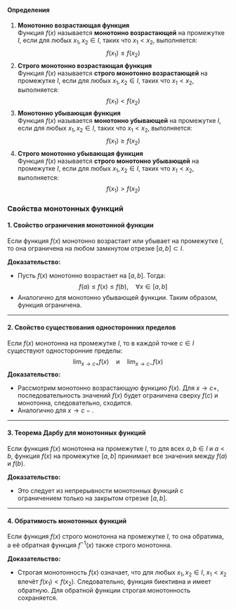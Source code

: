 #### Определения

1. **Монотонно возрастающая функция**  
    Функция $f(x)$ называется **монотонно возрастающей** на промежутке $I$, если для любых $x_1, x_2 \in I,$ таких что $x_1 < x_2$, выполняется:$$f(x_1) \leq f(x_2)$$
2. **Строго монотонно возрастающая функция**  
    Функция $f(x)$ называется **строго монотонно возрастающей** на промежутке $I$, если для любых $x_1, x_2 \in I$, таких что $x_1 < x_2$​, выполняется: $$f(x_1) < f(x_2)$$
3. **Монотонно убывающая функция**  
    Функция $f(x)$ называется **монотонно убывающей** на промежутке $I$, если для любых $x_1, x_2 \in I$, таких что $x_1 < x_2$​, выполняется: $$f(x_1) \geq f(x_2)$$
4. **Строго монотонно убывающая функция**  
	Функция $f(x)$ называется **строго монотонно убывающей** на промежутке $I$, если для любых $x_1, x_2 \in I$, таких что $x_1 < x_2$​, выполняется: $$f(x_1) > f(x_2)$$

### Свойства монотонных функций

#### 1. Свойство ограничения монотонной функции

Если функция $f(x)$ монотонно возрастает или убывает на промежутке $I$, то она ограничена на любом замкнутом отрезке $[a, b] \subset I.$

**Доказательство:**

- Пусть $f(x)$ монотонно возрастает на $[a, b].$ Тогда: $$f(a) \leq f(x) \leq f(b), \quad \forall x \in [a, b]$$
- Аналогично для монотонно убывающей функции. Таким образом, функция ограничена.

---

#### 2. Свойство существования односторонних пределов

Если $f(x)$ монотонна на промежутке $I$, то в каждой точке $c \in I$ существуют односторонние пределы: $$\lim_{x \to c+} f(x) \quad \text{и} \quad \lim_{x \to c-} f(x)$$**Доказательство:**

- Рассмотрим монотонно возрастающую функцию $f(x).$ Для $x \to c+,$ последовательность значений $f(x)$ будет ограничена сверху $f(c)$ и монотонна, следовательно, сходится.
- Аналогично для $x \to c-.$

---

#### 3. Теорема Дарбу для монотонных функций

Если функция $f(x)$ монотонна на промежутке $I$, то для всех $a, b \in I$ и $a < b,$ функция $f(x)$ на промежутке $[a, b]$ принимает все значения между $f(a)$ и $f(b).$

**Доказательство:**

- Это следует из непрерывности монотонных функций с ограничением только на закрытом отрезке $[a, b].$

---

#### 4. Обратимость монотонных функций

Если функция $f(x)$ строго монотонна на промежутке $I,$ то она обратима, а её обратная функция $f^{-1}(x)$ также строго монотонна.

**Доказательство:**

- Строгая монотонность $f(x)$ означает, что для любых $x_1, x_2 \in I,$ $x_1 < x_2$ влечёт $f(x_1) < f(x_2).$ Следовательно, функция биективна и имеет обратную. Для обратной функции строгая монотонность сохраняется.